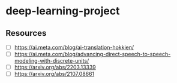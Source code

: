 # deep-learning-project

## Resources 

- [ ] ⁠https://ai.meta.com/blog/ai-translation-hokkien/
- [ ] ⁠https://ai.meta.com/blog/advancing-direct-speech-to-speech-modeling-with-discrete-units/
- [ ] ⁠https://arxiv.org/abs/2203.13339
- [ ] https://arxiv.org/abs/2107.08661